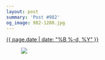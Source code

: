 ```yaml
---
layout: post
summary: 'Post #982'
og_image: 982-1280.jpg
---
```


<p>
 <time>
  <a href="/982">
   {{ page.date | date: "%B %-d, %Y" }}
  </a>
 </time>
 <a href="/982">
  <figure data-taken="10/13/2019">
   <img sizes="(min-width: 700px) 50vw, calc(100vw - 2rem)" src="{{ site.assets_url }}/982-640.jpg" srcset="{{ site.assets_url }}/982-320.jpg 320w, {{ site.assets_url }}/982-640.jpg 640w, {{ site.assets_url }}/982-960.jpg 960w, {{ site.assets_url }}/982-1280.jpg 1280w"/>
  </figure>
 </a>
</p>
